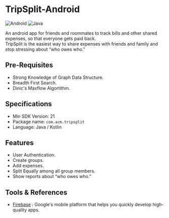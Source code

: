 # TripSplit-Android   

![Android](https://img.shields.io/badge/Android-3DDC84?style=for-the-badge&logo=android&logoColor=white) ![Java](https://img.shields.io/badge/Java-ED8B00?style=for-the-badge&logo=java&logoColor=white)

An android app for friends and roommates to track bills and other shared expenses, so that everyone gets paid back.   
TripSplit is the easiest way to share expenses with friends and family and stop stressing about “who owes who.”   

## Pre-Requisites

* Strong Knowledge of Graph Data Structure.
* Breadth First Search.
* Dinic's Maxflow Algortithm.

## Specifications

* Min SDK Version: 21
* Package name: ```com.acm.tripsplit```
* Language: Java / Kotlin   

## Features

* User Authentication.
* Create groups.
* Add expenses.
* Split Equally among all group members.
* Show reports about “who owes who.”

## Tools & References    

* [Firebase](https://firebase.google.com/docs/android/setup) : Google's mobile platform that helps you quickly develop high-quality apps.

